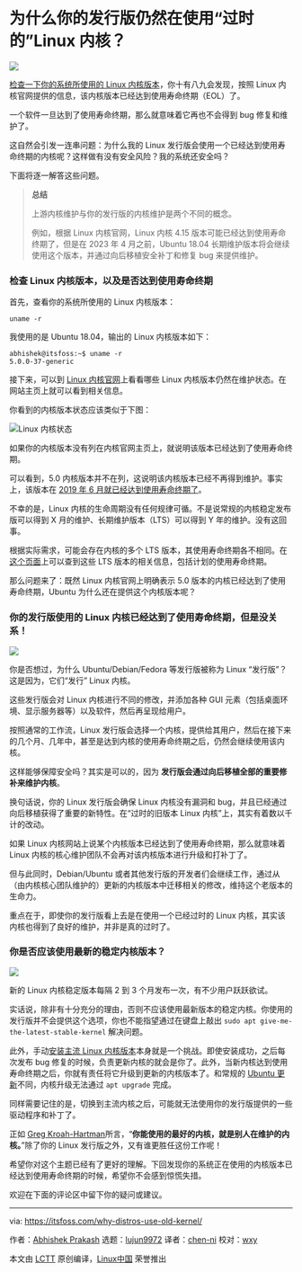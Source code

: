 [#]: collector: (lujun9972)
[#]: translator: (chen-ni)
[#]: reviewer: (wxy)
[#]: publisher: (wxy)
[#]: url: (https://linux.cn/article-11791-1.html)
[#]: subject: (Explained! Why Your Distribution Still Using an ‘Outdated’ Linux Kernel?)
[#]: via: (https://itsfoss.com/why-distros-use-old-kernel/)
[#]: author: (Abhishek Prakash https://itsfoss.com/author/abhishek/)

为什么你的发行版仍然在使用“过时的”Linux 内核？
======

![](https://img.linux.net.cn/data/attachment/album/202001/16/225806jbqyacu3loolobae.png)

[检查一下你的系统所使用的 Linux 内核版本][1]，你十有八九会发现，按照 Linux 内核官网提供的信息，该内核版本已经达到使用寿命终期（EOL）了。

一个软件一旦达到了使用寿命终期，那么就意味着它再也不会得到 bug 修复和维护了。

这自然会引发一连串问题：为什么我的 Linux 发行版会使用一个已经达到使用寿命终期的内核呢？这样做有没有安全风险？我的系统还安全吗？

下面将逐一解答这些问题。	

> **总结**
> 
> 上游内核维护与你的发行版的内核维护是两个不同的概念。
>
> 例如，根据 Linux 内核官网，Linux 内核 4.15 版本可能已经达到使用寿命终期了，但是在 2023 年 4 月之前，Ubuntu 18.04 长期维护版本将会继续使用这个版本，并通过向后移植安全补丁和修复 bug 来提供维护。

### 检查 Linux 内核版本，以及是否达到使用寿命终期

首先，查看你的系统所使用的 Linux 内核版本：

```
uname -r
```

我使用的是 Ubuntu 18.04，输出的 Linux 内核版本如下：

```
abhishek@itsfoss:~$ uname -r
5.0.0-37-generic
```

接下来，可以到 [Linux 内核官网][2]上看看哪些 Linux 内核版本仍然在维护状态。在网站主页上就可以看到相关信息。

你看到的内核版本状态应该类似于下图：

![Linux 内核状态][3]

如果你的内核版本没有列在内核官网主页上，就说明该版本已经达到了使用寿命终期。

可以看到，5.0 内核版本并不在列，这说明该内核版本已经不再得到维护。事实上，该版本在 [2019 年 6 月就已经达到使用寿命终期了][4]。

不幸的是，Linux 内核的生命周期没有任何规律可循。不是说常规的内核稳定发布版可以得到 X 月的维护、长期维护版本（LTS）可以得到 Y 年的维护。没有这回事。

根据实际需求，可能会存在内核的多个 LTS 版本，其使用寿命终期各不相同。在[这个页面][5]上可以查到这些 LTS 版本的相关信息，包括计划的使用寿命终期。

那么问题来了：既然 Linux 内核官网上明确表示 5.0 版本的内核已经达到了使用寿命终期，Ubuntu 为什么还在提供这个内核版本呢？

### 你的发行版使用的 Linux 内核已经达到了使用寿命终期，但是没关系！

![][6]

你是否想过，为什么 Ubuntu/Debian/Fedora 等发行版被称为 Linux “发行版”？这是因为，它们“发行” Linux 内核。

这些发行版会对 Linux 内核进行不同的修改，并添加各种 GUI 元素（包括桌面环境、显示服务器等）以及软件，然后再呈现给用户。

按照通常的工作流，Linux 发行版会选择一个内核，提供给其用户，然后在接下来的几个月、几年中，甚至是达到内核的使用寿命终期之后，仍然会继续使用该内核。

这样能够保障安全吗？其实是可以的，因为 **发行版会通过向后移植全部的重要修补来维护内核**。

换句话说，你的 Linux 发行版会确保 Linux 内核没有漏洞和 bug，并且已经通过向后移植获得了重要的新特性。在“过时的旧版本 Linux 内核”上，其实有着数以千计的改动。

如果 Linux 内核网站上说某个内核版本已经达到了使用寿命终期，那么就意味着 Linux 内核的核心维护团队不会再对该内核版本进行升级和打补丁了。

但与此同时，Debian/Ubuntu 或者其他发行版的开发者们会继续工作，通过从（由内核核心团队维护的）更新的内核版本中迁移相关的修改，维持这个老版本的生命力。

重点在于，即使你的发行版看上去是在使用一个已经过时的 Linux 内核，其实该内核也得到了良好的维护，并非是真的过时了。

### 你是否应该使用最新的稳定内核版本？

![][7]

新的 Linux 内核稳定版本每隔 2 到 3 个月发布一次，有不少用户跃跃欲试。

实话说，除非有十分充分的理由，否则不应该使用最新版本的稳定内核。你使用的发行版并不会提供这个选项，你也不能指望通过在键盘上敲出 `sudo apt give-me-the-latest-stable-kernel` 解决问题。

此外，手动[安装主流 Linux 内核版本][8]本身就是一个挑战。即使安装成功，之后每次发布 bug 修复的时候，负责更新内核的就会是你了。此外，当新内核达到使用寿命终期之后，你就有责任将它升级到更新的内核版本了。和常规的 [Ubuntu 更新][9]不同，内核升级无法通过 `apt upgrade` 完成。

同样需要记住的是，切换到主流内核之后，可能就无法使用你的发行版提供的一些驱动程序和补丁了。

正如 [Greg Kroah-Hartman][10]所言，“**你能使用的最好的内核，就是别人在维护的内核。**”除了你的 Linux 发行版之外，又有谁更胜任这份工作呢！

希望你对这个主题已经有了更好的理解。下回发现你的系统正在使用的内核版本已经达到使用寿命终期的时候，希望你不会感到惊慌失措。

欢迎在下面的评论区中留下你的疑问或建议。

--------------------------------------------------------------------------------

via: https://itsfoss.com/why-distros-use-old-kernel/

作者：[Abhishek Prakash][a]
选题：[lujun9972][b]
译者：[chen-ni](https://github.com/chen-ni)
校对：[wxy](https://github.com/wxy)

本文由 [LCTT](https://github.com/LCTT/TranslateProject) 原创编译，[Linux中国](https://linux.cn/) 荣誉推出

[a]: https://itsfoss.com/author/abhishek/
[b]: https://github.com/lujun9972
[1]: https://itsfoss.com/find-which-kernel-version-is-running-in-ubuntu/
[2]: https://www.kernel.org/
[3]: https://i0.wp.com/itsfoss.com/wp-content/uploads/2019/12/linux-kernel-status.jpg?ssl=1
[4]: http://lkml.iu.edu/hypermail/linux/kernel/1906.0/02354.html
[5]: https://www.kernel.org/category/releases.html
[6]: https://i0.wp.com/itsfoss.com/wp-content/uploads/2019/12/Keep_Calm_and_Trust_Your_Distribution.png?ssl=1
[7]: https://i0.wp.com/itsfoss.com/wp-content/uploads/2019/12/using_latest_kernel.png?ssl=1
[8]: https://wiki.ubuntu.com/Kernel/MainlineBuilds
[9]: https://itsfoss.com/update-ubuntu/
[10]: https://en.wikipedia.org/wiki/Greg_Kroah-Hartman
